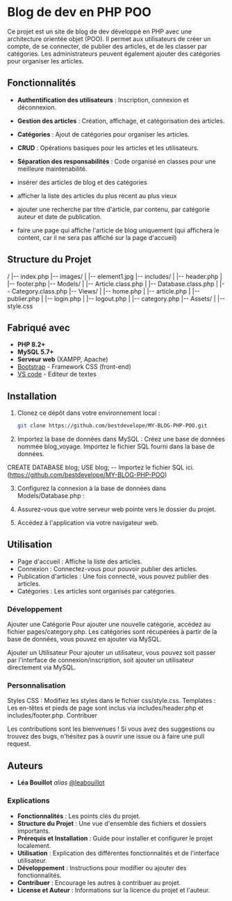 # Blog de dev en PHP POO

Ce projet est un site de blog de dev développé en PHP avec une architecture orientée objet (POO). Il permet aux utilisateurs de créer un compte, de se connecter, de publier des articles, et de les classer par catégories. Les administrateurs peuvent également ajouter des catégories pour organiser les articles.

## Fonctionnalités

- **Authentification des utilisateurs** : Inscription, connexion et déconnexion.
- **Gestion des articles** : Création, affichage, et catégorisation des articles.
- **Catégories** : Ajout de catégories pour organiser les articles.
- **CRUD** : Opérations basiques pour les articles et les utilisateurs.
- **Séparation des responsabilités** : Code organisé en classes pour une meilleure maintenabilité.

- insérer des articles de blog et des catégories
- afficher la liste des articles du plus récent au plus vieux
- ajouter une recherche par titre d'article, par contenu, par catégorie auteur et date de publication.
- faire une page qui affiche l'article de blog uniquement (qui affichera le content, car il ne sera pas affiché sur la page d'accueil)

## Structure du Projet

/
|-- index.php
|-- images/
| |-- element1.jpg
|-- includes/
| |-- header.php
| |-- footer.php
|-- Models/
| |-- Article.class.php
| |-- Database.class.php
| |-- Category.class.php
|-- Views/
| |-- home.php
| |-- article.php
| |-- publier.php
| |-- login.php
| |-- logout.php
| |-- category.php
|-- Assets/
| |-- style.css

## Fabriqué avec

- **PHP 8.2+**
- **MySQL 5.7+**
- **Serveur web** (XAMPP, Apache)
- [Bootstrap](https://getbootstrap.com) - Framework CSS (front-end)
- [VS code](https://code.visualstudio.com) - Editeur de textes

## Installation

1. Clonez ce dépôt dans votre environnement local :

   ```bash
   git clone https://github.com/bestdevelope/MY-BLOG-PHP-POO.git
   ```

2. Importez la base de données dans MySQL :
   Créez une base de données nommée blog_voyage.
   Importez le fichier SQL fourni dans la base de données.

CREATE DATABASE blog;
USE blog;
-- Importez le fichier SQL ici. (https://github.com/bestdevelope/MY-BLOG-PHP-POO)

3. Configurez la connexion à la base de données dans Models/Database.php :

4. Assurez-vous que votre serveur web pointe vers le dossier du projet.

5. Accédez à l'application via votre navigateur web.

## Utilisation

- Page d'accueil : Affiche la liste des articles.
- Connexion : Connectez-vous pour pouvoir publier des articles.
- Publication d'articles : Une fois connecté, vous pouvez publier des articles.
- Catégories : Les articles sont organisés par catégories.

### Développement

Ajouter une Catégorie
Pour ajouter une nouvelle catégorie, accédez au fichier pages/category.php. Les catégories sont récupérées à partir de la base de données, vous pouvez en ajouter via MySQL.

Ajouter un Utilisateur
Pour ajouter un utilisateur, vous pouvez soit passer par l'interface de connexion/inscription, soit ajouter un utilisateur directement via MySQL.

### Personnalisation

Styles CSS : Modifiez les styles dans le fichier css/style.css.
Templates : Les en-têtes et pieds de page sont inclus via includes/header.php et includes/footer.php.
Contribuer

Les contributions sont les bienvenues ! Si vous avez des suggestions ou trouvez des bugs, n'hésitez pas à ouvrir une issue ou à faire une pull request.

## Auteurs

- **Léa Bouillot** _alias_ [@leabouillot](https://github.com/bestdevelope)

### Explications

- **Fonctionnalités** : Les points clés du projet.
- **Structure du Projet** : Une vue d'ensemble des fichiers et dossiers importants.
- **Prérequis et Installation** : Guide pour installer et configurer le projet localement.
- **Utilisation** : Explication des différentes fonctionnalités et de l'interface utilisateur.
- **Développement** : Instructions pour modifier ou ajouter des fonctionnalités.
- **Contribuer** : Encourage les autres à contribuer au projet.
- **License et Auteur** : Informations sur la licence du projet et l'auteur.

